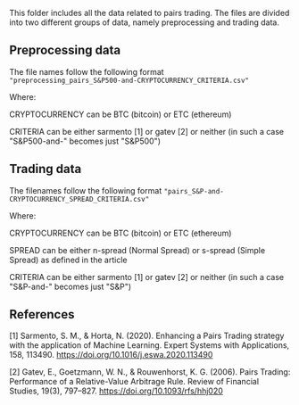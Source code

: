 This folder includes all the data related to pairs trading. The files are divided into two different groups of data, namely preprocessing and trading data.

## Preprocessing data
The file names follow the following format
<code>
"preprocessing_pairs_S&P500-and-CRYPTOCURRENCY_CRITERIA.csv"
</code>
  
  Where:
  
  CRYPTOCURRENCY can be BTC (bitcoin) or ETC (ethereum)
  
  CRITERIA can be either sarmento [1] or gatev [2] or neither (in such a case "S&P500-and-" becomes just "S&P500")

## Trading data
The filenames follow the following format 
 <code>"pairs_S&P-and-CRYPTOCURRENCY_SPREAD_CRITERIA.csv"</code>
  
  Where:
  
  CRYPTOCURRENCY can be BTC (bitcoin) or ETC (ethereum)
  
  SPREAD can be either n-spread (Normal Spread) or s-spread (Simple Spread) as defined in the article
  
  CRITERIA can be either sarmento [1] or gatev [2] or neither (in such a case "S&P-and-" becomes just "S&P")


## References
  
  [1] Sarmento, S. M., & Horta, N. (2020). Enhancing a Pairs Trading strategy with the application of Machine Learning. Expert Systems with Applications, 158, 113490. https://doi.org/10.1016/j.eswa.2020.113490
  
  [2] Gatev, E., Goetzmann, W. N., & Rouwenhorst, K. G. (2006). Pairs Trading: Performance of a Relative-Value Arbitrage Rule. Review of Financial Studies, 19(3), 797–827. https://doi.org/10.1093/rfs/hhj020
